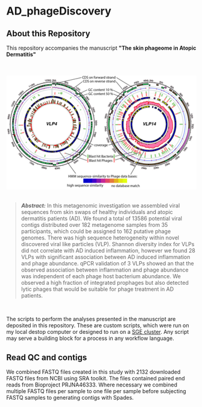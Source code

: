 # AD_phageDiscovery

## About this Repository
This repository accompanies the manuscript __"The skin phageome in Atopic Dermatitis"__ 
<br/><br/> <br/>

<p align="center">
<img src="/img/figure_4_for_github.jpg" alt="candidate genomes" width="600"/>
<br/><br/>





> **_Abstract:_**  In this metagenomic investigation we assembled viral sequences from skin swaps of healthy individuals and atopic dermatitis patients (AD). We found a total of 13586 potential viral contigs distributed over 182 metagenome samples from 35 participants, which could be assigned to 162 putative phage genomes. There was high sequence heterogeneity within novel discovered viral like particles (VLP). Shannon diversity index for VLPs did not correlate with AD induced inflammation, however we found 28 VLPs with significant association between AD induced inflammation and phage abundance. qPCR validation of 3 VLPs showed an that the observed association between inflammation and phage abundance was independent of each phage host bacterium abundance. We observed a high fraction of integrated prophages but also detected lytic phages that would be suitable for phage treatment in AD patients. 
<p>
<br/>

 The scripts to perform the analyses presented in the manuscript are deposited in this repository. These are custom scripts, which were  run on my local destop computer or designed to run on a [SGE cluster](http://gridscheduler.sourceforge.net/htmlman/manuals.html). Any script may serve a building block for a process in any workflow language.  
  
  
 ## Read QC and contigs  
 
We combined FASTQ files created in this study with 2132 downloaded FASTQ files from NCBI using SRA toolkit. The files contained paired end reads from Bioproject PRJNA46333. Where necessary we combined multiple FASTQ files per sample to one file per sample before subjecting FASTQ samples to generating contigs with Spades. 
 
 
